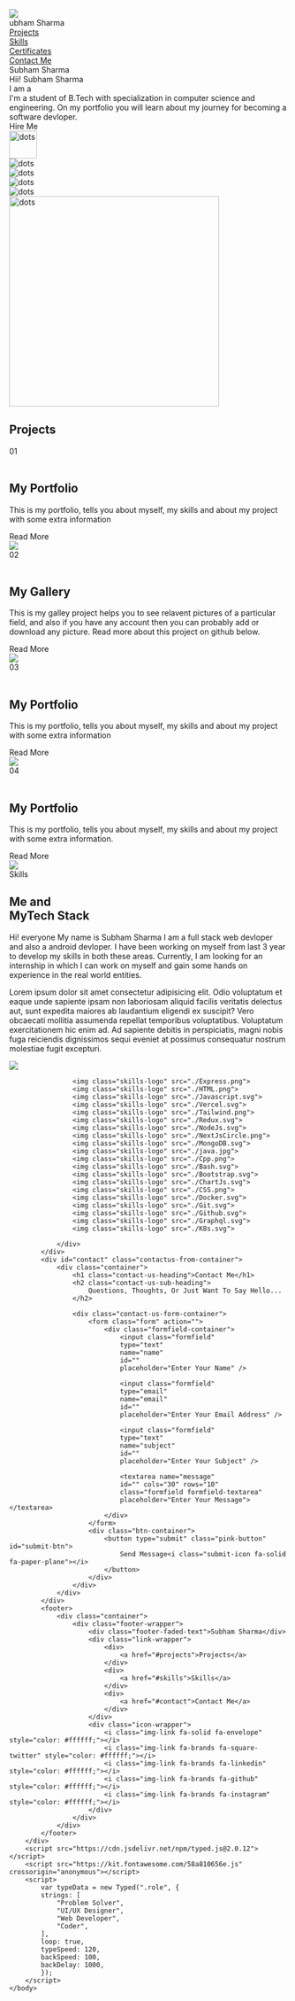 <!DOCTYPE html>
<html lang="en">
    <head>
        <meta charset="UTF-8">
        <meta http-equiv="X-UA-Compatible" content="IE=edge">
        <meta name="viewport" content="width=device-width, initial-scale=1.0">
        <link rel="stylesheet" href="style.css">
    </head>
    <body>
        <div id="wrapper">
            <div class="container">
                <div class="nav">
                    <div class="logo-container">
                        <img src="s_logo.png" class="logo">
                        <div class="logo-text">ubham Sharma</div>
                    </div>
                    <div class="nav-items">
                        <div><a href="#projects">Projects</a></div>
                        <div><a href="#skills">Skills</a></div>
                        <div><a href="#certificates">Certificates</a></div>
                        <div><a href="#contact">Contact Me</a></div>
                    </div>
                </div>
                <div class="hero">
                    <div class="faded-text">Subham Sharma</div>
                    <div class="hero-left">
                        <div class="hero-left-heading">Hii! Subham Sharma</div>
                        <div class="hero-left-heading hero-left-subheading">
                            I am a <span class="role"></span>
                        </div>
                        <div class="hero-left-desc">
                            I'm a student of B.Tech with specialization in computer science 
                            and engineering. On my portfolio you will learn about my journey 
                            for becoming a software devloper.
                        </div>
                        <div class="pink-button" id="btn-pink">Hire Me</div>
                    </div>
                    <div class="hero-right">
                        <div class="absolute icons icon-dots">
                            <img src="dots.png" alt="dots" width="50px">
                        </div>
                        <div class="absolute icons icon-cube">
                            <img src="cube.png" alt="dots"/>
                        </div>
                        <div class="absolute icons icon-circle">
                            <img src="circle.png" alt="dots"/>
                        </div>
                        <div class="absolute icons icon-zigzag">
                            <img src="zigzags.png" alt="dots"/>
                        </div>
                        <div class="absolute icons icon-plus">
                            <img src="plus.png" alt="dots"/>
                        </div>
                        <div class="user-image">
                            <img src="my_image.jpg" alt="dots" width="380px"/>
                        </div>
                    </div>
                </div>
            </div>
            <div id="projects" class="projects-section">
                <h2 class="page-header">Projects</h2>
                <div class="project-container">
                    <div class="project-card" id="project1">
                        <div class="project-number odd">01</div>
                        <div class="project-content odd-left">
                            <div class="project-skills-container">
                                <img class="project-skill" src="HTML.png" alt="" />
                                <img class="project-skill" src="CSS.png" alt="" />
                                <img class="project-skill" src="Javascript.svg" alt="" />
                                <img class="project-skill" src="Express.png" alt="" />
                                <img class="project-skill" src="NextJsCircle.png" alt="" />
                                <img class="project-skill" src="Tailwind.png" alt="" />
                                <img class="project-skill" src="NodeJs.svg" alt="" />
                                <img class="project-skill" src="MongoDB.svg" alt="" />
                                <img class="project-skill" src="Redux.svg" alt="" />
                                <img class="project-skill" src="Vercel.svg" alt="" />
                            </div>
                            <h2 class="project-heading">My Portfolio</h2>
                            <p class="project-subheading">
                                This is my portfolio, tells you about myself, my skills and about my project with some extra information
                            </p>   
                            <div class="btn-grp">
                                <div class="pink-button btn-project">Read More</div>
                                <img class="fa-bands fa-github icon" src="gitLogo.png">
                                <a href="">
                                    <i title="Live Link" class="fa-solid fa-link icon"></i>
                                </a>
                            </div>
                        </div>
                    </div>
                    <div class="project-card" id="project2">
                        <div class="project-number even">02</div>
                        <div class="project-content even-right">
                            <div class="project-skills-container">
                                <img class="project-skill" src="HTML.png" alt="" />
                                <img class="project-skill" src="CSS.png" alt="" />
                                <img class="project-skill" src="Javascript.svg" alt="" />
                                <img class="project-skill" src="Tailwind.png" alt="" />
                                <img class="project-skill" src="MongoDB.svg" alt="" />
                            </div>
                            <h2 class="project-heading">My Gallery</h2>
                            <p class="project-subheading">
                                This is my galley project helps you to see relavent pictures of a particular field, and 
                                also if you have any account then you can probably add or download any picture.
                                Read more about this project on github below.
                            </p>  
                            <div class="btn-grp">
                                <div class="pink-button btn-project">Read More</div>
                                <img class="fa-bands fa-github icon" src="gitLogo.png">
                                <a href="">
                                    <i title="Live Link" class="fa-solid fa-link icon"></i>
                                </a>
                            </div>
                        </div>
                    </div>
                    <div class="project-card" id="project3">
                        <div class="project-number odd">03</div>
                        <div class="project-content odd-left">
                            <div class="project-skills-container">
                                <img class="project-skill" src="HTML.png" alt="" />
                                <img class="project-skill" src="CSS.png" alt="" />
                                <img class="project-skill" src="Javascript.svg" alt="" />
                                <img class="project-skill" src="Express.png" alt="" />
                                <img class="project-skill" src="NextJsCircle.png" alt="" />
                                <img class="project-skill" src="Tailwind.png" alt="" />
                                <img class="project-skill" src="NodeJs.svg" alt="" />
                                <img class="project-skill" src="MongoDB.svg" alt="" />
                                <img class="project-skill" src="Redux.svg" alt="" />
                                <img class="project-skill" src="Vercel.svg" alt="" />
                            </div>
                            <h2 class="project-heading">My Portfolio</h2>
                            <p class="project-subheading">
                                This is my portfolio, tells you about myself, my skills and about my project with some extra information
                            </p>   
                            <div class="btn-grp">
                                <div class="pink-button btn-project">Read More</div>
                                <img class="fa-bands fa-github icon" src="gitLogo.png">
                                <a href="">
                                    <i title="Live Link" class="fa-solid fa-link icon"></i>
                                </a>
                            </div>
                        </div>
                    </div>
                    <div class="project-card" id="project4">
                        <div class="project-number even">04</div>
                        <div class="project-content even-right">
                            <div class="project-skills-container">
                                <img class="project-skill" src="HTML.png" alt="" />
                                <img class="project-skill" src="CSS.png" alt="" />
                                <img class="project-skill" src="Javascript.svg" alt="" />
                                <img class="project-skill" src="Express.png" alt="" />
                                <img class="project-skill" src="NextJsCircle.png" alt="" />
                                <img class="project-skill" src="Tailwind.png" alt="" />
                                <img class="project-skill" src="NodeJs.svg" alt="" />
                                <img class="project-skill" src="MongoDB.svg" alt="" />
                                <img class="project-skill" src="Redux.svg" alt="" />
                                <img class="project-skill" src="Vercel.svg" alt="" />
                            </div>
                            <h2 class="project-heading">My Portfolio</h2>
                            <p class="project-subheading">
                                This is my portfolio, tells you about myself, my skills and about my project with some extra 
                                information.
                            </p>   
                            <div class="btn-grp">
                                <div class="pink-button btn-project">Read More</div>
                                <img class="fa-bands fa-github icon" src="gitLogo.png">
                                <a href="">
                                    <i title="Live Link" class="fa-solid fa-link icon"></i>
                                </a>
                            </div>
                        </div>
                    </div>
                </div>
            </div>
            <div id="skills" class="skills-container container">
                <div class="skill-fade-text">Skills</div>
                <div class="skill-container-left">
                    <h2 class="skill-heading">
                        <span class="caps">M</span>e and
                        <br>
                        MyTech Stack
                    </h2>
                    <div class="skill-subheading">
                        <p>
                            Hi! everyone My name is Subham Sharma I am a full stack web devloper and also a android devloper.
                            I have been working on myself from last 3 year to develop my skills in both these areas.
                            Currently, I am looking for an internship in which I can work on myself and gain some hands on experience in the real world entities.
                        </p>
                        <p>
                            Lorem ipsum dolor sit amet consectetur adipisicing elit. Odio voluptatum et eaque unde 
                            sapiente ipsam non laboriosam aliquid facilis veritatis delectus aut, sunt expedita maiores ab 
                            laudantium eligendi ex suscipit? Vero obcaecati mollitia assumenda repellat temporibus voluptatibus. 
                            Voluptatum exercitationem hic enim ad. Ad sapiente debitis in perspiciatis, magni nobis fuga reiciendis 
                            dignissimos sequi eveniet at possimus consequatur nostrum molestiae fugit excepturi.
                        </p>
                    </div>
                </div>
                <div class="skill-container-right">
                    <img class="blob-style" src="./blob vector.png">

                    <img class="skills-logo" src="./Express.png">
                    <img class="skills-logo" src="./HTML.png">
                    <img class="skills-logo" src="./Javascript.svg">
                    <img class="skills-logo" src="./Vercel.svg">
                    <img class="skills-logo" src="./Tailwind.png">
                    <img class="skills-logo" src="./Redux.svg">
                    <img class="skills-logo" src="./NodeJs.svg">
                    <img class="skills-logo" src="./NextJsCircle.png">
                    <img class="skills-logo" src="./MongoDB.svg">
                    <img class="skills-logo" src="./java.jpg">
                    <img class="skills-logo" src="./Cpp.png">
                    <img class="skills-logo" src="./Bash.svg">
                    <img class="skills-logo" src="./Bootstrap.svg">
                    <img class="skills-logo" src="./ChartJs.svg">
                    <img class="skills-logo" src="./CSS.png">
                    <img class="skills-logo" src="./Docker.svg">
                    <img class="skills-logo" src="./Git.svg">
                    <img class="skills-logo" src="./Github.svg">
                    <img class="skills-logo" src="./Graphql.svg">
                    <img class="skills-logo" src="./K8s.svg">

                </div>
            </div>
            <div id="contact" class="contactus-from-container">
                <div class="container">
                    <h1 class="contact-us-heading">Contact Me</h1>
                    <h2 class="contact-us-sub-heading">
                        Questions, Thoughts, Or Just Want To Say Hello...
                    </h2>

                    <div class="contact-us-form-container">
                        <form class="form" action="">
                            <div class="formfield-container">
                                <input class="formfield" 
                                type="text" 
                                name="name" 
                                id="" 
                                placeholder="Enter Your Name" />
                                
                                <input class="formfield" 
                                type="email" 
                                name="email" 
                                id="" 
                                placeholder="Enter Your Email Address" />
                                
                                <input class="formfield" 
                                type="text" 
                                name="subject" 
                                id="" 
                                placeholder="Enter Your Subject" />
                                
                                <textarea name="message"
                                id="" cols="30" rows="10" 
                                class="formfield formfield-textarea"
                                placeholder="Enter Your Message"></textarea>
                            </div>
                        </form>
                        <div class="btn-container">
                            <button type="submit" class="pink-button" id="submit-btn">
                                Send Message<i class="submit-icon fa-solid fa-paper-plane"></i>
                            </button>
                        </div>
                    </div>
                </div>
            </div>
            <footer>
                <div class="container">
                    <div class="footer-wrapper">
                        <div class="footer-faded-text">Subham Sharma</div>
                        <div class="link-wrapper">
                            <div>
                                <a href="#projects">Projects</a>
                            </div>
                            <div>
                                <a href="#skills">Skills</a>
                            </div>
                            <div>
                                <a href="#contact">Contact Me</a>
                            </div>
                        </div>
                        <div class="icon-wrapper">
                            <i class="img-link fa-solid fa-envelope" style="color: #ffffff;"></i>
                            <i class="img-link fa-brands fa-square-twitter" style="color: #ffffff;"></i>
                            <i class="img-link fa-brands fa-linkedin" style="color: #ffffff;"></i>
                            <i class="img-link fa-brands fa-github" style="color: #ffffff;"></i>
                            <i class="img-link fa-brands fa-instagram" style="color: #ffffff;"></i>
                        </div>
                    </div>
                </div>
            </footer>
        </div>
        <script src="https://cdn.jsdelivr.net/npm/typed.js@2.0.12"></script>
        <script src="https://kit.fontawesome.com/58a810656e.js" crossorigin="anonymous"></script>
        <script>
            var typeData = new Typed(".role", {
            strings: [
                "Problem Solver",
                "UI/UX Designer",
                "Web Developer",
                "Coder",
            ],
            loop: true,
            typeSpeed: 120,
            backSpeed: 100,
            backDelay: 1000,
            });
        </script>
    </body>
</html>
